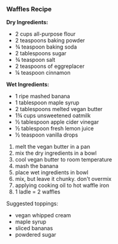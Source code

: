 ### Waffles Recipe

**Dry Ingredients:**
- 2 cups all-purpose flour
- 2 teaspoons baking powder
- ¾ teaspoon baking soda
- 2 tablespoons sugar
- ¾ teaspoon salt
- 2 teaspoons of eggreplacer
- ¼ teaspoon cinnamon 

**Wet Ingredients:**
- 1 ripe mashed banana
- 1 tablespoon maple syrup
- 2 tablespoons melted vegan butter
- 1¾ cups unsweetened oatmilk
- ½ tablespoon apple cider vinegar
- ½ tablespoon fresh lemon juice
- ½ teaspoon vanilla drops


1. melt the vegan butter in a pan
2. mix the dry ingredients in a bowl
3. cool vegan butter to room temperature 
4. mash the banana
5. place wet ingredients in bowl
6. mix, but leave it chunky. don't overmix
7. applying cooking oil to hot waffle iron
8. 1 ladle = 2 waffles

Suggested toppings:
- vegan whipped cream
- maple syrup
- sliced bananas
- powdered sugar 